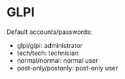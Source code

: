 # GLPI

Default accounts/passwords:

- glpi/glpi: administrator
- tech/tech: technician
- normal/normal: normal user
- post-only/postonly: post-only user
